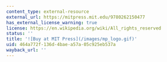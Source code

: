 ```yaml
---
content_type: external-resource
external_url: https://mitpress.mit.edu/9780262150477
has_external_license_warning: true
license: https://en.wikipedia.org/wiki/All_rights_reserved
status: ''
title: '![Buy at MIT Press](/images/mp_logo.gif)'
uid: 464a772f-136d-4bae-a57a-05c925eb537a
wayback_url: ''
---
```


